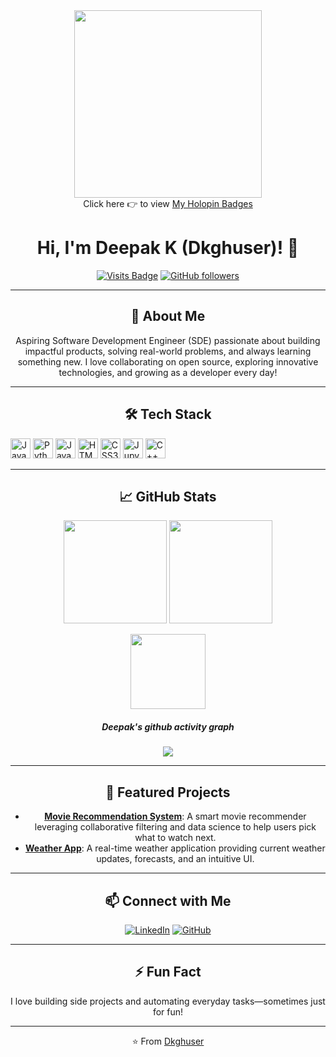<div id="header" align="center">
  <img src="https://i.giphy.com/media/v1.Y2lkPTc5MGI3NjExcTRpd2dtbDlpb3IyY3EzbjV5bDVudmp5aml6M2NiMmJncXlxNHhmMSZlcD12MV9pbnRlcm5hbF9naWZfYnlfaWQmY3Q9Zw/doXBzUFJRxpaUbuaqz/giphy.gif" width="300px"/>
<!-- <div id="badges">
  <a href="linkedin.com/in/deepakk46sd">
    <img src="https://img.shields.io/badge/LinkedIn-blue?style=for-the-badge&logo=linkedin&logoColor=white" alt="LinkedIn Badge"/>
  </a>
</div> -->
<!-- <img src="https://komarev.com/ghpvc/?username=Dkghuser&style=flat-square&color=blue" alt=""/> -->
</div>
<div align="center">
 Click here 👉 to view <a href="https://holopin.me/@dkghuser">My Holopin Badges</a><br>

# Hi, I'm Deepak K (Dkghuser)! 👋

[![Visits Badge](https://komarev.com/ghpvc/?username=Dkghuser&label=Profile%20Views)](https://github.com/Dkghuser)
[![GitHub followers](https://img.shields.io/github/followers/Dkghuser.svg?style=social&label=Follow&maxAge=2592000)](https://github.com/Dkghuser?tab=followers)

---

## 🚀 About Me

Aspiring Software Development Engineer (SDE) passionate about building impactful products, solving real-world problems, and always learning something new. I love collaborating on open source, exploring innovative technologies, and growing as a developer every day!

---

## 🛠️ Tech Stack

<p align="left">
  <img src="https://cdn.jsdelivr.net/gh/devicons/devicon/icons/java/java-original.svg" height="32" alt="Java"/>
  <img src="https://cdn.jsdelivr.net/gh/devicons/devicon/icons/python/python-original.svg" height="32" alt="Python"/>
  <img src="https://cdn.jsdelivr.net/gh/devicons/devicon/icons/javascript/javascript-original.svg" height="32" alt="JavaScript"/>
  <img src="https://cdn.jsdelivr.net/gh/devicons/devicon/icons/html5/html5-original.svg" height="32" alt="HTML5"/>
  <img src="https://cdn.jsdelivr.net/gh/devicons/devicon/icons/css3/css3-original.svg" height="32" alt="CSS3"/>
  <img src="https://cdn.jsdelivr.net/gh/devicons/devicon/icons/jupyter/jupyter-original.svg" height="32" alt="Jupyter Notebook"/>
  <img src="https://cdn.jsdelivr.net/gh/devicons/devicon/icons/cplusplus/cplusplus-original.svg" height="32" alt="C++"/>
</p>

---

## 📈 GitHub Stats

<p align="center">
  <img src="https://github-readme-stats.vercel.app/api?username=Dkghuser&show_icons=true&theme=radical" height="165" />
  <img src="https://github-readme-streak-stats.herokuapp.com/?user=Dkghuser&theme=radical" height="165" />
</p>
<p align="center">
  <img src="https://github-readme-stats.vercel.app/api/top-langs/?username=Dkghuser&layout=compact&theme=radical" height="120" />
</p>
<h5>Deepak's github activity graph</h5><img src="https://github-readme-activity-graph.vercel.app/graph?username=Dkghuser&theme=dracula"/>

---

## 🌟 Featured Projects

- [**Movie Recommendation System**](https://github.com/Dkghuser/Movie-Recommendation-System): A smart movie recommender leveraging collaborative filtering and data science to help users pick what to watch next.
- [**Weather App**](https://github.com/Dkghuser/Weather-App): A real-time weather application providing current weather updates, forecasts, and an intuitive UI.

---

## 📫 Connect with Me


[![LinkedIn](https://img.shields.io/badge/-LinkedIn-0077b5?style=flat-square&logo=linkedin&logoColor=white)](https://linkedin.com/in/deepakk46sd)
[![GitHub](https://img.shields.io/badge/-GitHub-black?style=flat-circle&logo=github&logoColor=white)](https://github.com/in/Dkghuser)

<!-- [![Twitter](https://img.shields.io/badge/-Twitter-1da1f2?style=flat-square&logo=twitter&logoColor=white)](https://twitter.com/your-handle)
[![Portfolio](https://img.shields.io/badge/-Portfolio-24292e?style=flat-square&logo=github&logoColor=white)](https://yourportfolio.com)
-->

<!--
---

## 📝 Recent Activity -->

<!--START_SECTION:activity-->
<!-- Your recent GitHub activity will be shown here -->
<!--END_SECTION:activity-->

---

## ⚡ Fun Fact

I love building side projects and automating everyday tasks—sometimes just for fun!

---

⭐️ From [Dkghuser](https://github.com/Dkghuser)

